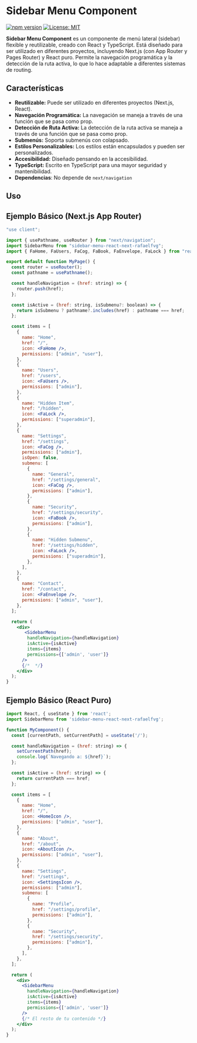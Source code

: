 # Sidebar Menu Component

[![npm version](https://badge.fury.io/js/sidebar-menu-component-fvg.svg)](https://badge.fury.io/js/sidebar-menu-component-fvg)
[![License: MIT](https://img.shields.io/badge/License-MIT-yellow.svg)](https://opensource.org/licenses/MIT)

**Sidebar Menu Component** es un componente de menú lateral (sidebar) flexible y reutilizable, creado con React y TypeScript. Está diseñado para ser utilizado en diferentes proyectos, incluyendo Next.js (con App Router y Pages Router) y React puro. Permite la navegación programática y la detección de la ruta activa, lo que lo hace adaptable a diferentes sistemas de routing.

## Características

*   **Reutilizable:** Puede ser utilizado en diferentes proyectos (Next.js, React).
*   **Navegación Programática:** La navegación se maneja a través de una función que se pasa como prop.
*   **Detección de Ruta Activa:** La detección de la ruta activa se maneja a través de una función que se pasa como prop.
*   **Submenús:** Soporta submenús con colapsado.
*   **Estilos Personalizables:** Los estilos están encapsulados y pueden ser personalizados.
*   **Accesibilidad:** Diseñado pensando en la accesibilidad.
*   **TypeScript:** Escrito en TypeScript para una mayor seguridad y mantenibilidad.
* **Dependencias**: No depende de `next/navigation`



## Uso

## Ejemplo Básico (Next.js App Router)

``` jsx
"use client";

import { usePathname, useRouter } from "next/navigation";
import SidebarMenu from "sidebar-menu-react-next-rafaelfvg";
import { FaHome, FaUsers, FaCog, FaBook, FaEnvelope, FaLock } from "react-icons/fa";

export default function MyPage() {
  const router = useRouter();
  const pathname = usePathname();

  const handleNavigation = (href: string) => {
    router.push(href);
  };

  const isActive = (href: string, isSubmenu?: boolean) => {
    return isSubmenu ? pathname?.includes(href) : pathname === href;
  };

  const items = [
    {
      name: "Home",
      href: "/",
      icon: <FaHome />,
      permissions: ["admin", "user"],
    },
    {
      name: "Users",
      href: "/users",
      icon: <FaUsers />,
      permissions: ["admin"],
    },
    {
      name: "Hidden Item",
      href: "/hidden",
      icon: <FaLock />,
      permissions: ["superadmin"],
    },
    {
      name: "Settings",
      href: "/settings",
      icon: <FaCog />,
      permissions: ["admin"],
      isOpen: false,
      submenu: [
        {
          name: "General",
          href: "/settings/general",
          icon: <FaCog />,
          permissions: ["admin"],
        },
        {
          name: "Security",
          href: "/settings/security",
          icon: <FaBook />,
          permissions: ["admin"],
        },
        {
          name: "Hidden Submenu",
          href: "/settings/hidden",
          icon: <FaLock />,
          permissions: ["superadmin"],
        },
      ],
    },
    {
      name: "Contact",
      href: "/contact",
      icon: <FaEnvelope />,
      permissions: ["admin", "user"],
    },
  ];

  return (
    <div>
       <SidebarMenu 
        handleNavigation={handleNavigation} 
        isActive={isActive} 
        items={items}
        permissions={['admin', 'user']} 
      />
      {/*  */}
    </div>
  );
}
```

## Ejemplo Básico (React Puro)


``` jsx
import React, { useState } from 'react';
import SidebarMenu from 'sidebar-menu-react-next-rafaelfvg'; 

function MyComponent() {
  const [currentPath, setCurrentPath] = useState('/');

  const handleNavigation = (href: string) => {
    setCurrentPath(href);
    console.log(`Navegando a: ${href}`);
  };

  const isActive = (href: string) => {
    return currentPath === href;
  };

  const items = [
    {
      name: "Home",
      href: "/",
      icon: <HomeIcon />,
      permissions: ["admin", "user"],
    },
    {
      name: "About",
      href: "/about",
      icon: <AboutIcon />,
      permissions: ["admin", "user"],
    },
    {
      name: "Settings",
      href: "/settings",
      icon: <SettingsIcon />,
      permissions: ["admin"],
      submenu: [
        {
          name: "Profile",
          href: "/settings/profile",
          permissions: ["admin"],
        },
        {
          name: "Security",
          href: "/settings/security",
          permissions: ["admin"],
        },
      ],
    },
  ];

  return (
    <div>
      <SidebarMenu 
        handleNavigation={handleNavigation} 
        isActive={isActive} 
        items={items}
        permissions={['admin', 'user']} 
      />
      {/* El resto de tu contenido */}
    </div>
  );
}

```